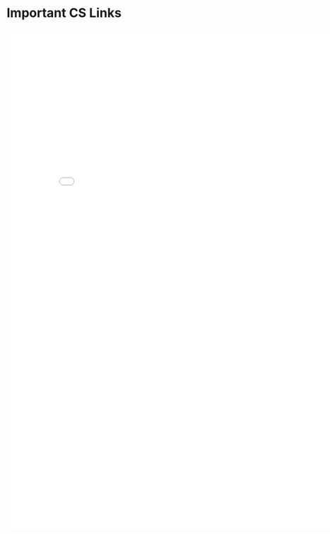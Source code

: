 # Important CS Links

<iframe title="Important CS Links" src="{{'/assets/pdfs/Important Links - Computer Science Courses.pdf' | relative_url }}" width="838" height="1130" marginwidth="0" marginheight="0" frameborder="0" scrolling="no"></iframe>

